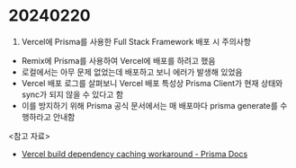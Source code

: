 # 20240220

1. Vercel에 Prisma를 사용한 Full Stack Framework 배포 시 주의사항

- Remix에 Prisma를 사용하여 Vercel에 배포를 하려고 했음
- 로컬에서는 아무 문제 없었는데 배포하고 보니 에러가 발생해 있었음
- Vercel 배포 로그를 살펴보니 Vercel 배포 특성상 Prisma Client가 현재 상태와 sync가 되지 않을 수 있다고 함
- 이를 방지하기 위해 Prisma 공식 문서에서는 매 배포마다 prisma generate를 수행하라고 안내함

<참고 자료>

- [Vercel build dependency caching workaround - Prisma Docs](https://www.prisma.io/docs/orm/more/help-and-troubleshooting/help-articles/vercel-caching-issue)
